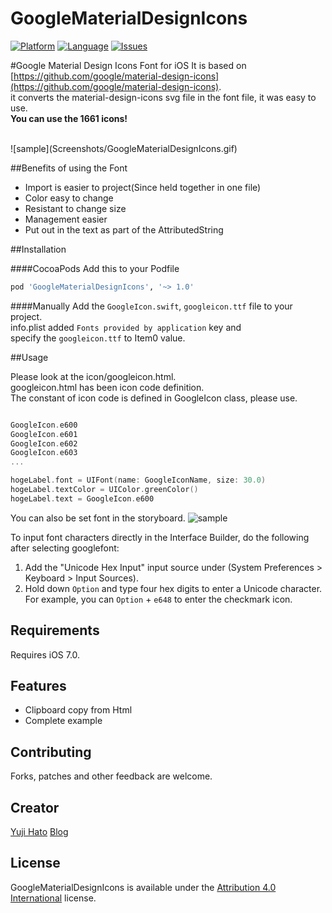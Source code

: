 GoogleMaterialDesignIcons
=========================

[![Platform](http://img.shields.io/badge/platform-ios-blue.svg?style=flat
)](https://developer.apple.com/iphone/index.action)
[![Language](http://img.shields.io/badge/language-swift-brightgreen.svg?style=flat
)](https://developer.apple.com/swift)
[![Issues](https://img.shields.io/github/issues/dekatotoro/GoogleMaterialDesignIcons.svg?style=flat
)](https://github.com/dekatotoro/GoogleMaterialDesignIcons/issues?state=open)

#Google Material Design Icons Font for iOS
It is based on [https://github.com/google/material-design-icons](https://github.com/google/material-design-icons).  
it converts the material-design-icons svg file in the font file, it was easy to use.  
**You can use the 1661 icons!**  

<br>
![sample](Screenshots/GoogleMaterialDesignIcons.gif)
  
  

##Benefits of using the Font
- Import is easier to project(Since held together in one file)
- Color easy to change
- Resistant to change size
- Management easier
- Put out in the text as part of the AttributedString
  

##Installation

####CocoaPods
Add this to your Podfile
```ruby
pod 'GoogleMaterialDesignIcons', '~> 1.0'
```

####Manually
Add the `GoogleIcon.swift`, `googleicon.ttf` file to your project.   
info.plist added `Fonts provided by application` key and  
specify the `googleicon.ttf` to Item0 value.

##Usage


Please look at the icon/googleicon.html.   
googleicon.html has been icon code definition.  
The constant of icon code is defined in GoogleIcon class, please use.

```swift

GoogleIcon.e600
GoogleIcon.e601
GoogleIcon.e602
GoogleIcon.e603
...

hogeLabel.font = UIFont(name: GoogleIconName, size: 30.0)
hogeLabel.textColor = UIColor.greenColor()
hogeLabel.text = GoogleIcon.e600

```

You can also be set font in the storyboard.
![sample](Screenshots/GoogleMaterialDesignIconsLabel.png)

To input font characters directly in the Interface Builder, do the following after selecting googlefont:

1. Add the "Unicode Hex Input" input source under (System Preferences > Keyboard > Input Sources). 
2. Hold down ```Option``` and type four hex digits to enter a Unicode character. <br/>
   For example, you can ```Option``` + ```e648``` to enter the checkmark icon.

## Requirements
Requires iOS 7.0.

## Features
- Clipboard copy from Html
- Complete example

## Contributing

Forks, patches and other feedback are welcome.

## Creator

[Yuji Hato](https://github.com/dekatotoro) 
[Blog](http://buzzmemo.blogspot.jp/)

## License
GoogleMaterialDesignIcons is available under the [Attribution 4.0 International](http://creativecommons.org/licenses/by/4.0/) license.
